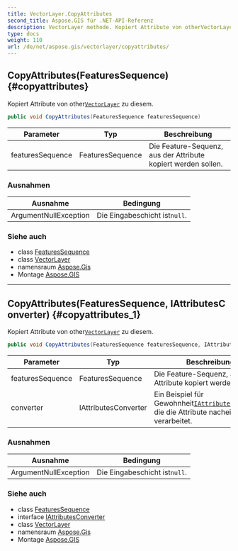 ```yaml
---
title: VectorLayer.CopyAttributes
second_title: Aspose.GIS für .NET-API-Referenz
description: VectorLayer methode. Kopiert Attribute von otherVectorLayer zu diesem.
type: docs
weight: 110
url: /de/net/aspose.gis/vectorlayer/copyattributes/
---
```

## CopyAttributes(FeaturesSequence) {#copyattributes}

Kopiert Attribute von other[`VectorLayer`](../) zu diesem.

```csharp
public void CopyAttributes(FeaturesSequence featuresSequence)
```

| Parameter | Typ | Beschreibung |
| --- | --- | --- |
| featuresSequence | FeaturesSequence | Die Feature-Sequenz, aus der Attribute kopiert werden sollen. |

### Ausnahmen

| Ausnahme | Bedingung |
| --- | --- |
| ArgumentNullException | Die Eingabeschicht ist`null`. |

### Siehe auch

* class [FeaturesSequence](../../featuressequence/)
* class [VectorLayer](../)
* namensraum [Aspose.Gis](../../vectorlayer/)
* Montage [Aspose.GIS](../../../)

---

## CopyAttributes(FeaturesSequence, IAttributesConverter) {#copyattributes_1}

Kopiert Attribute von other[`VectorLayer`](../) zu diesem.

```csharp
public void CopyAttributes(FeaturesSequence featuresSequence, IAttributesConverter converter)
```

| Parameter | Typ | Beschreibung |
| --- | --- | --- |
| featuresSequence | FeaturesSequence | Die Feature-Sequenz, aus der Attribute kopiert werden sollen. |
| converter | IAttributesConverter | Ein Beispiel für Gewohnheit[`IAttributesConverter`](../../iattributesconverter/) die die Attribute nacheinander verarbeitet. |

### Ausnahmen

| Ausnahme | Bedingung |
| --- | --- |
| ArgumentNullException | Die Eingabeschicht ist`null`. |

### Siehe auch

* class [FeaturesSequence](../../featuressequence/)
* interface [IAttributesConverter](../../iattributesconverter/)
* class [VectorLayer](../)
* namensraum [Aspose.Gis](../../vectorlayer/)
* Montage [Aspose.GIS](../../../)


